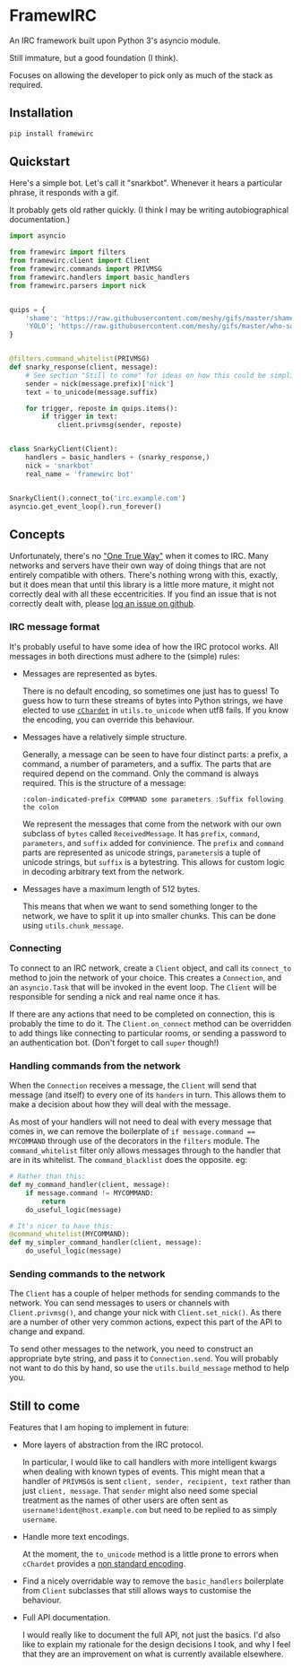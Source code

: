 # FramewIRC

An IRC framework built upon Python 3's asyncio module.

Still immature, but a good foundation (I think).

Focuses on allowing the developer to pick only as much of the stack as required.


## Installation

```bash
pip install framewirc
```


## Quickstart

Here's a simple bot. Let's call it "snarkbot". Whenever it hears a particular
phrase, it responds with a gif.

It probably gets old rather quickly. (I think I may be writing autobiographical
documentation.)

```python
import asyncio

from framewirc import filters
from framewirc.client import Client
from framewirc.commands import PRIVMSG
from framewirc.handlers import basic_handlers
from framewirc.parsers import nick


quips = {
    'shame': 'https://raw.githubusercontent.com/meshy/gifs/master/shame-bell.gif',
    'YOLO': 'https://raw.githubusercontent.com/meshy/gifs/master/who-said-yolo.gif',
}


@filters.command_whitelist(PRIVMSG)
def snarky_response(client, message):
    # See section "Still to come" for ideas on how this could be simplified.
    sender = nick(message.prefix)['nick']
    text = to_unicode(message.suffix)

    for trigger, reposte in quips.items():
        if trigger in text:
            client.privmsg(sender, reposte)


class SnarkyClient(Client):
    handlers = basic_handlers + (snarky_response,)
    nick = 'snarkbot'
    real_name = 'framewirc bot'


SnarkyClient().connect_to('irc.example.com')
asyncio.get_event_loop().run_forever()
```


## Concepts

Unfortunately, there's no ["One True Way"][xkcd-standards] when it comes to
IRC. Many networks and servers have their own way of doing things that are not
entirely compatible with others. There's nothing wrong with this, exactly, but
it does mean that until this library is a little more mature, it might not
correctly deal with all these eccentricities. If you find an issue that is not
correctly dealt with, please [log an issue on github][github-issues].


### IRC message format

It's probably useful to have some idea of how the IRC protocol works. All
messages in both directions must adhere to the (simple) rules:

- Messages are represented as bytes.

  There is no default encoding, so sometimes one just has to guess! To guess
  how to turn these streams of bytes into Python strings, we have elected to
  use [`cChardet`][cchardet-home] in `utils.to_unicode` when utf8 fails. If you
  know the encoding, you can override this behaviour.

- Messages have a relatively simple structure.

  Generally, a message can be seen to have four distinct parts: a prefix, a
  command, a number of parameters, and a suffix. The parts that are required
  depend on the command. Only the command is always required. This is the
  structure of a message:

  ```
  :colon-indicated-prefix COMMAND some parameters :Suffix following the colon
  ```

  We represent the messages that come from the network with our own subclass of
  `bytes` called `ReceivedMessage`. It has `prefix`, `command`, `parameters`,
  and `suffix` added for convinience. The `prefix` and `command` parts are
  represented as unicode strings, `parameters`is a tuple of unicode strings,
  but `suffix` is a bytestring. This allows for custom logic in decoding
  arbitrary text from the network.

- Messages have a maximum length of 512 bytes.

  This means that when we want to send something longer to the network, we have
  to split it up into smaller chunks. This can be done using
  `utils.chunk_message`.


### Connecting

To connect to an IRC network, create a `Client` object, and call its
`connect_to` method to join the network of your choice. This creates a
`Connection`, and an `asyncio.Task` that will be invoked in the event loop. The
`Client` will be responsible for sending a nick and real name once it has.

If there are any actions that need to be completed on connection, this is
probably the time to do it. The `Client.on_connect` method can be overridden to
add things like connecting to particular rooms, or sending a password to an
authentication bot. (Don't forget to call `super` though!)


### Handling commands from the network

When the `Connection` receives a message, the `Client` will send that message
(and itself) to every one of its `handers` in turn. This allows them to make a
decision about how they will deal with the message.

As most of your handlers will not need to deal with every message that comes
in, we can remove the boilerplate of `if message.command == MYCOMMAND` through
use of the decorators in the `filters` module. The `command_whitelist` filter
only allows messages through to the handler that are in its whitelist. The
`command_blacklist` does the opposite. eg:

```python
# Rather than this:
def my_command_handler(client, message):
    if message.command != MYCOMMAND:
        return
    do_useful_logic(message)

# It's nicer to have this:
@command_whitelist(MYCOMMAND):
def my_simpler_command_handler(client, message):
    do_useful_logic(message)
```


### Sending commands to the network

The `Client` has a couple of helper methods for sending commands to the
network. You can send messages to users or channels with `Client.privmsg()`,
and change your nick with `Client.set_nick()`. As there are a number of other
very common actions, expect this part of the API to change and expand.

To send other messages to the network, you need to construct an appropriate
byte string, and pass it to `Connection.send`. You will probably not want to do
this by hand, so use the `utils.build_message` method to help you.


## Still to come

Features that I am hoping to implement in future:

- More layers of abstraction from the IRC protocol.

  In particular, I would like to call handlers with more intelligent kwargs
  when dealing with known types of events. This might mean that a handler of
  `PRIVMSG`s is sent `client, sender, recipient, text` rather than just
  `client, message`. That `sender` might also need some special treatment as
  the names of other users are often sent as `username!ident@host.example.com`
  but need to be replied to as simply `username`.

- Handle more text encodings.

  At the moment, the `to_unicode` method is a little prone to errors when
  `cChardet` provides a [non standard encoding][cchardet-issue-13].

- Find a nicely overridable way to remove the `basic_handlers` boilerplate from
  `Client` subclasses that still allows ways to customise the behaviour.

- Full API documentation.

  I would really like to document the full API, not just the basics. I'd also
  like to explain my rationale for the design decisions I took, and why I feel
  that they are an improvement on what is currently available elsewhere.

[cchardet-home]: https://github.com/PyYoshi/cChardet/
[cchardet-issue-13]: https://github.com/PyYoshi/cChardet/issues/13
[github-issues]: https://github.com/meshy/framewirc/issues/
[xkcd-standards]: https://xkcd.com/927/
